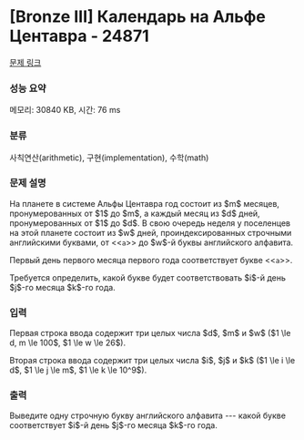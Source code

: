 # [Bronze III] Календарь на Альфе Центавра - 24871 

[문제 링크](https://www.acmicpc.net/problem/24871) 

### 성능 요약

메모리: 30840 KB, 시간: 76 ms

### 분류

사칙연산(arithmetic), 구현(implementation), 수학(math)

### 문제 설명

<p>На планете в системе Альфы Центавра год состоит из $m$ месяцев, пронумерованных от $1$ до $m$, а каждый месяц из $d$ дней, пронумерованных от $1$ до $d$. В свою очередь неделя у поселенцев на этой планете состоит из $w$ дней, проиндексированных строчными английскими буквами, от <<<code>a</code>>> до $w$-й буквы английского алфавита. </p>

<p>Первый день первого месяца первого года соответствует букве <<<code>a</code>>>.</p>

<p>Требуется определить, какой букве будет соответствовать $i$-й день $j$-го месяца $k$-го года.</p>

### 입력 

 <p>Первая строка ввода содержит три целых числа $d$, $m$ и $w$ ($1 \le d, m \le 100$, $1 \le w \le 26$). </p>

<p>Вторая строка ввода содержит три целых числа $i$, $j$ и $k$ ($1 \le i \le d$, $1 \le j \le m$, $1 \le k \le 10^9$).</p>

### 출력 

 <p>Выведите одну строчную букву английского алфавита --- какой букве соответствует $i$-й день $j$-го месяца $k$-го года.</p>

